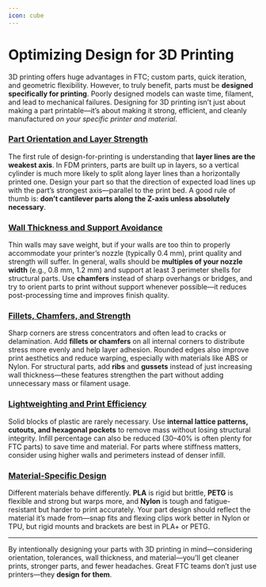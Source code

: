 ```yaml
---
icon: cube
---
```


# Optimizing Design for 3D Printing

3D printing offers huge advantages in FTC; custom parts, quick iteration, and geometric flexibility. However, to truly benefit, parts must be **designed specifically for printing**. Poorly designed models can waste time, filament, and lead to mechanical failures. Designing for 3D printing isn’t just about making a part printable—it’s about making it strong, efficient, and cleanly manufactured _on your specific printer and material_.

### [**Part Orientation and Layer Strength**](orientation-and-layer-strength.md)

The first rule of design-for-printing is understanding that **layer lines are the weakest axis**. In FDM printers, parts are built up in layers, so a vertical cylinder is much more likely to split along layer lines than a horizontally printed one. Design your part so that the direction of expected load lines up with the part’s strongest axis—parallel to the print bed. A good rule of thumb is: **don’t cantilever parts along the Z-axis unless absolutely necessary**.

### [**Wall Thickness and Support Avoidance**](wall-strength-and-shells.md)

Thin walls may save weight, but if your walls are too thin to properly accommodate your printer’s nozzle (typically 0.4 mm), print quality and strength will suffer. In general, walls should be **multiples of your nozzle width** (e.g., 0.8 mm, 1.2 mm) and support at least 3 perimeter shells for structural parts. Use **chamfers** instead of sharp overhangs or bridges, and try to orient parts to print without support whenever possible—it reduces post-processing time and improves finish quality.

### [**Fillets, Chamfers, and Strength**](load-distribution.md)

Sharp corners are stress concentrators and often lead to cracks or delamination. Add **fillets or chamfers** on all internal corners to distribute stress more evenly and help layer adhesion. Rounded edges also improve print aesthetics and reduce warping, especially with materials like ABS or Nylon. For structural parts, add **ribs** and **gussets** instead of just increasing wall thickness—these features strengthen the part without adding unnecessary mass or filament usage.

### [**Lightweighting and Print Efficiency**](../weight-savings-pocketing.md)

Solid blocks of plastic are rarely necessary. Use **internal lattice patterns, cutouts, and hexagonal pockets** to remove mass without losing structural integrity. Infill percentage can also be reduced (30–40% is often plenty for FTC parts) to save time and material. For parts where stiffness matters, consider using higher walls and perimeters instead of denser infill.

### [**Material-Specific Design**](filaments.md)

Different materials behave differently. **PLA** is rigid but brittle, **PETG** is flexible and strong but warps more, and **Nylon** is tough and fatigue-resistant but harder to print accurately. Your part design should reflect the material it’s made from—snap fits and flexing clips work better in Nylon or TPU, but rigid mounts and brackets are best in PLA+ or PETG.

***

By intentionally designing your parts with 3D printing in mind—considering orientation, tolerances, wall thickness, and material—you’ll get cleaner prints, stronger parts, and fewer headaches. Great FTC teams don’t just use printers—they **design for them**.
